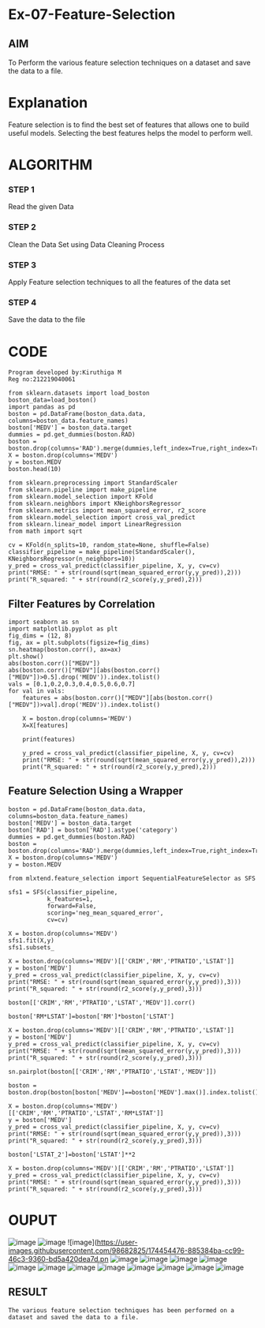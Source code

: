 # Ex-07-Feature-Selection
## AIM
To Perform the various feature selection techniques on a dataset and save the data to a file. 

# Explanation
Feature selection is to find the best set of features that allows one to build useful models.
Selecting the best features helps the model to perform well. 

# ALGORITHM
### STEP 1
Read the given Data
### STEP 2
Clean the Data Set using Data Cleaning Process
### STEP 3
Apply Feature selection techniques to all the features of the data set
### STEP 4
Save the data to the file


# CODE

```
Program developed by:Kiruthiga M
Reg no:212219040061
```
```
from sklearn.datasets import load_boston
boston_data=load_boston()
import pandas as pd
boston = pd.DataFrame(boston_data.data, columns=boston_data.feature_names)
boston['MEDV'] = boston_data.target
dummies = pd.get_dummies(boston.RAD)
boston = boston.drop(columns='RAD').merge(dummies,left_index=True,right_index=True)
X = boston.drop(columns='MEDV')
y = boston.MEDV
boston.head(10)

from sklearn.preprocessing import StandardScaler
from sklearn.pipeline import make_pipeline
from sklearn.model_selection import KFold
from sklearn.neighbors import KNeighborsRegressor
from sklearn.metrics import mean_squared_error, r2_score
from sklearn.model_selection import cross_val_predict
from sklearn.linear_model import LinearRegression
from math import sqrt

cv = KFold(n_splits=10, random_state=None, shuffle=False)
classifier_pipeline = make_pipeline(StandardScaler(), KNeighborsRegressor(n_neighbors=10))
y_pred = cross_val_predict(classifier_pipeline, X, y, cv=cv)
print("RMSE: " + str(round(sqrt(mean_squared_error(y,y_pred)),2)))
print("R_squared: " + str(round(r2_score(y,y_pred),2)))
```
## Filter Features by Correlation
```
import seaborn as sn
import matplotlib.pyplot as plt
fig_dims = (12, 8)
fig, ax = plt.subplots(figsize=fig_dims)
sn.heatmap(boston.corr(), ax=ax)
plt.show()
abs(boston.corr()["MEDV"])
abs(boston.corr()["MEDV"][abs(boston.corr()["MEDV"])>0.5].drop('MEDV')).index.tolist()
vals = [0.1,0.2,0.3,0.4,0.5,0.6,0.7]
for val in vals:
    features = abs(boston.corr()["MEDV"][abs(boston.corr()["MEDV"])>val].drop('MEDV')).index.tolist()
    
    X = boston.drop(columns='MEDV')
    X=X[features]
    
    print(features)

    y_pred = cross_val_predict(classifier_pipeline, X, y, cv=cv)
    print("RMSE: " + str(round(sqrt(mean_squared_error(y,y_pred)),2)))
    print("R_squared: " + str(round(r2_score(y,y_pred),2)))
```
## Feature Selection Using a Wrapper
```
boston = pd.DataFrame(boston_data.data, columns=boston_data.feature_names)
boston['MEDV'] = boston_data.target
boston['RAD'] = boston['RAD'].astype('category')
dummies = pd.get_dummies(boston.RAD)
boston = boston.drop(columns='RAD').merge(dummies,left_index=True,right_index=True)
X = boston.drop(columns='MEDV')
y = boston.MEDV

from mlxtend.feature_selection import SequentialFeatureSelector as SFS

sfs1 = SFS(classifier_pipeline, 
           k_features=1, 
           forward=False, 
           scoring='neg_mean_squared_error',
           cv=cv)

X = boston.drop(columns='MEDV')
sfs1.fit(X,y)
sfs1.subsets_

X = boston.drop(columns='MEDV')[['CRIM','RM','PTRATIO','LSTAT']]
y = boston['MEDV']
y_pred = cross_val_predict(classifier_pipeline, X, y, cv=cv)
print("RMSE: " + str(round(sqrt(mean_squared_error(y,y_pred)),3)))
print("R_squared: " + str(round(r2_score(y,y_pred),3)))

boston[['CRIM','RM','PTRATIO','LSTAT','MEDV']].corr()

boston['RM*LSTAT']=boston['RM']*boston['LSTAT']

X = boston.drop(columns='MEDV')[['CRIM','RM','PTRATIO','LSTAT']]
y = boston['MEDV']
y_pred = cross_val_predict(classifier_pipeline, X, y, cv=cv)
print("RMSE: " + str(round(sqrt(mean_squared_error(y,y_pred)),3)))
print("R_squared: " + str(round(r2_score(y,y_pred),3)))

sn.pairplot(boston[['CRIM','RM','PTRATIO','LSTAT','MEDV']])

boston = boston.drop(boston[boston['MEDV']==boston['MEDV'].max()].index.tolist())

X = boston.drop(columns='MEDV')[['CRIM','RM','PTRATIO','LSTAT','RM*LSTAT']]
y = boston['MEDV']
y_pred = cross_val_predict(classifier_pipeline, X, y, cv=cv)
print("RMSE: " + str(round(sqrt(mean_squared_error(y,y_pred)),3)))
print("R_squared: " + str(round(r2_score(y,y_pred),3)))

boston['LSTAT_2']=boston['LSTAT']**2

X = boston.drop(columns='MEDV')[['CRIM','RM','PTRATIO','LSTAT']]
y_pred = cross_val_predict(classifier_pipeline, X, y, cv=cv)
print("RMSE: " + str(round(sqrt(mean_squared_error(y,y_pred)),3)))
print("R_squared: " + str(round(r2_score(y,y_pred),3)))
```




# OUPUT
![image](https://user-images.githubusercontent.com/98682825/174454470-b42d3a71-f00f-4735-9ce1-43b74242a0e9.png)
![image](https://user-images.githubusercontent.com/98682825/174454473-6a4f7617-1cca-4589-9959-f7cbdc07ab80.png)
![image](https://user-images.githubusercontent.com/98682825/174454476-885384ba-cc99-46c3-9360-bd5a420dea7d.pn
![image](https://user-images.githubusercontent.com/98682825/174454484-e690dc36-36ee-48b4-aa3b-946385928645.png)
![image](https://user-images.githubusercontent.com/98682825/174454487-2624c320-76a2-4400-8571-e187eff04ae3.png)
![image](https://user-images.githubusercontent.com/98682825/174454493-2f865af6-1490-4bf2-8a46-8103111aa70e.png)
![image](https://user-images.githubusercontent.com/98682825/174454501-64be4c9b-8611-4eac-9f14-faac823f8043.png)
![image](https://user-images.githubusercontent.com/98682825/174454511-53c424e7-2444-4bdd-bdcc-134b208a83ad.png)
![image](https://user-images.githubusercontent.com/98682825/174454519-525fbd20-f7d3-4a84-910b-d5c487e460c0.png)
![image](https://user-images.githubusercontent.com/98682825/174454524-b275b523-9f81-47d5-ae9f-1b3e643e59b0.png)
![image](https://user-images.githubusercontent.com/98682825/174454543-2e3b4d6f-da3a-4670-9a66-937c36ffe118.png)
![image](https://user-images.githubusercontent.com/98682825/174454546-8006b42a-814f-402a-89c6-b8d291c1aa59.png)
![image](https://user-images.githubusercontent.com/98682825/174454560-ad7f7a76-b082-4eb4-87bb-7308e3390507.png)
![image](https://user-images.githubusercontent.com/98682825/174454574-a3949224-0e01-4f6e-8bdf-68a361f52d78.png)
![image](https://user-images.githubusercontent.com/98682825/174454567-e576351d-558d-4fd6-a9dd-3664d9eb7276.png)

## RESULT
    The various feature selection techniques has been performed on a dataset and saved the data to a file.


